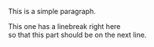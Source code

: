 This is a simple paragraph.

This one has a linebreak right here  
so that this part should be on the next line.
